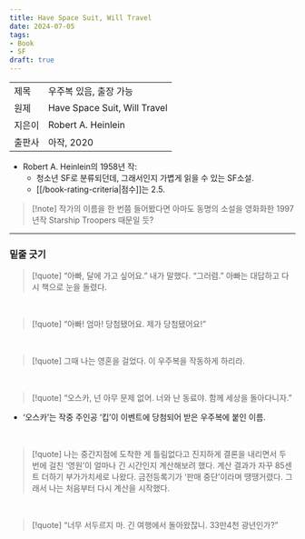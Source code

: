 ```yaml
---
title: Have Space Suit, Will Travel
date: 2024-07-05
tags:
- Book
- SF
draft: true
---
```


| | |
| --- | --- |
| 제목 | 우주복 있음, 출장 가능 |
| 원제 | Have Space Suit, Will Travel |
| 지은이 | Robert A. Heinlein |
| 출판사 | 아작, 2020 |

- Robert A. Heinlein의 1958년 작:
    - 청소년 SF로 분류되던데, 그래서인지 가볍게 읽을 수 있는 SF소설.
    - [[/book-rating-criteria|점수]]는 2.5.

> [!note] 작가의 이름을 한 번쯤 들어봤다면 아마도 동명의 소설을 영화화한 1997년작 Starship Troopers 때문일 듯?


---
### 밑줄 긋기

> [!quote] “아빠, 달에 가고 싶어요.” 내가 말했다. “그러렴.” 아빠는 대답하고 다시 책으로 눈을 돌렸다.

<BR />

> [!quote] “아빠! 엄마! 당첨됐어요. 제가 당첨됐어요!”

<BR />

> [!quote] 그때 나는 영혼을 걸었다. 이 우주복을 작동하게 하리라.

<BR />

> [!quote] “오스카, 넌 아무 문제 없어. 너와 난 동료야. 함께 세상을 돌아다니자.”
- ‘오스카’는 작중 주인공 ‘킵’이 이벤트에 당첨되어 받은 우주복에 붙인 이름.

<BR />

> [!quote] 나는 중간지점에 도착한 게 틀림없다고 진지하게 결론을 내리면서 두 번에 걸친 ‘영원’이 얼마나 긴 시간인지 계산해보려 했다. 계산 결과가 자꾸 85센트 더하기 부가가치세로 나왔다. 금전등록기가 ‘판매 중단’이라며 땡땡거렸다. 그래서 나는 처음부터 다시 계산을 시작했다.

<BR />

> [!quote] “너무 서두르지 마. 긴 여행에서 돌아왔잖니. 33만4천 광년인가?”